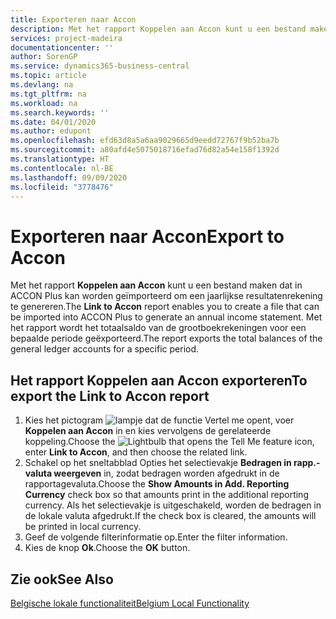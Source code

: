 ```yaml
---
title: Exporteren naar Accon
description: Met het rapport Koppelen aan Accon kunt u een bestand maken dat in ACCON Plus kan worden geïmporteerd om een jaarlijkse resultatenrekening te genereren.
services: project-madeira
documentationcenter: ''
author: SorenGP
ms.service: dynamics365-business-central
ms.topic: article
ms.devlang: na
ms.tgt_pltfrm: na
ms.workload: na
ms.search.keywords: ''
ms.date: 04/01/2020
ms.author: edupont
ms.openlocfilehash: efd63d8a5a6aa9029665d9eedd72767f9b52ba7b
ms.sourcegitcommit: a80afd4e5075018716efad76d82a54e158f1392d
ms.translationtype: HT
ms.contentlocale: nl-BE
ms.lasthandoff: 09/09/2020
ms.locfileid: "3778476"
---
```

# <a name="export-to-accon"></a><span data-ttu-id="b489f-103">Exporteren naar Accon</span><span class="sxs-lookup"><span data-stu-id="b489f-103">Export to Accon</span></span>
<span data-ttu-id="b489f-104">Met het rapport **Koppelen aan Accon** kunt u een bestand maken dat in ACCON Plus kan worden geïmporteerd om een jaarlijkse resultatenrekening te genereren.</span><span class="sxs-lookup"><span data-stu-id="b489f-104">The **Link to Accon** report enables you to create a file that can be imported into ACCON Plus to generate an annual income statement.</span></span> <span data-ttu-id="b489f-105">Met het rapport wordt het totaalsaldo van de grootboekrekeningen voor een bepaalde periode geëxporteerd.</span><span class="sxs-lookup"><span data-stu-id="b489f-105">The report exports the total balances of the general ledger accounts for a specific period.</span></span>  

## <a name="to-export-the-link-to-accon-report"></a><span data-ttu-id="b489f-106">Het rapport Koppelen aan Accon exporteren</span><span class="sxs-lookup"><span data-stu-id="b489f-106">To export the Link to Accon report</span></span>  
1.  <span data-ttu-id="b489f-107">Kies het pictogram ![lampje dat de functie Vertel me opent](../../media/ui-search/search_small.png "Vertel me wat u wilt doen"), voer **Koppelen aan Accon** in en kies vervolgens de gerelateerde koppeling.</span><span class="sxs-lookup"><span data-stu-id="b489f-107">Choose the ![Lightbulb that opens the Tell Me feature](../../media/ui-search/search_small.png "Tell me what you want to do") icon, enter **Link to Accon**, and then choose the related link.</span></span>  
2.  <span data-ttu-id="b489f-108">Schakel op het sneltabblad Opties het selectievakje **Bedragen in rapp.-valuta weergeven** in, zodat bedragen worden afgedrukt in de rapportagevaluta.</span><span class="sxs-lookup"><span data-stu-id="b489f-108">Choose the **Show Amounts in Add. Reporting Currency** check box so that amounts print in the additional reporting currency.</span></span> <span data-ttu-id="b489f-109">Als het selectievakje is uitgeschakeld, worden de bedragen in de lokale valuta afgedrukt.</span><span class="sxs-lookup"><span data-stu-id="b489f-109">If the check box is cleared, the amounts will be printed in local currency.</span></span>  
3.  <span data-ttu-id="b489f-110">Geef de volgende filterinformatie op.</span><span class="sxs-lookup"><span data-stu-id="b489f-110">Enter the filter information.</span></span>  
4.  <span data-ttu-id="b489f-111">Kies de knop **Ok**.</span><span class="sxs-lookup"><span data-stu-id="b489f-111">Choose the **OK** button.</span></span>  

## <a name="see-also"></a><span data-ttu-id="b489f-112">Zie ook</span><span class="sxs-lookup"><span data-stu-id="b489f-112">See Also</span></span>  
 [<span data-ttu-id="b489f-113">Belgische lokale functionaliteit</span><span class="sxs-lookup"><span data-stu-id="b489f-113">Belgium Local Functionality</span></span>](belgium-local-functionality.md)

